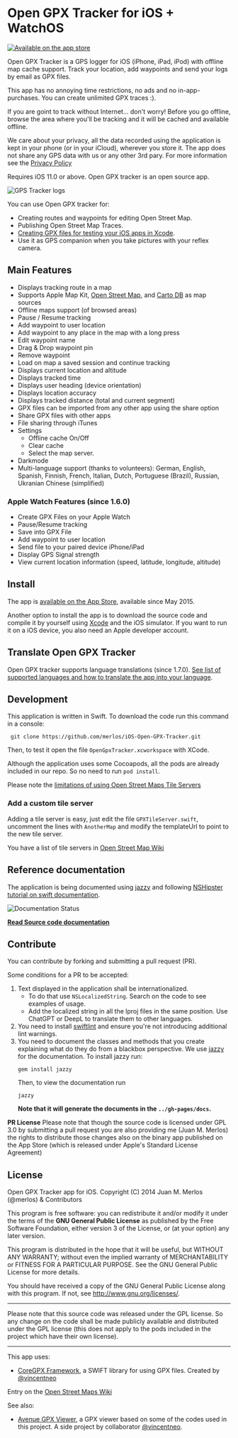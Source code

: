 Open GPX Tracker for iOS + WatchOS
===============================================

[![Available on the app store](https://merlos.github.io/iOS-Open-GPX-Tracker/images/download-app-store.svg)](https://itunes.apple.com/app/open-gpx-tracker/id984503772)

Open GPX Tracker is a GPS logger for iOS (iPhone, iPad, iPod) with offline map cache support. Track your location, add waypoints and send your logs by email as GPX files.

This app has no annoying time restrictions, no ads and no in-app-purchases. You can create unlimited GPX traces :).

If you are goint to track without Internet... don't worry! Before you go offline, browse the area where you'll be tracking and it will be cached and available offline.

We care about your privacy, all the data recorded using the application is kept in your phone (or in your iCloud), wherever you store it. The app does not share any GPS data with us or any other 3rd pary. For more information see the [Privacy Policy](https://github.com/merlos/iOS-Open-GPX-Tracker/wiki/Privacy-Policy)

Requires iOS 11.0 or above. Open GPX tracker is an open source app.

![GPS Tracker logs](https://merlos.github.io/iOS-Open-GPX-Tracker/images/open-gpx-tracker-4-screenshots.png)

You can use Open GPX tracker for:

 - Creating routes and waypoints for editing Open Street Map.
 - Publishing Open Street Map Traces.
 - [Creating GPX files for testing your iOS apps in Xcode](https://medium.com/@merlos/how-to-simulate-locations-in-xcode-b0f7f16e126d).
 - Use it as GPS companion when you take pictures with your reflex camera.

## Main Features

 - Displays tracking route in a map
 - Supports Apple Map Kit, [Open Street Map](http://wiki.openstreetmap.org/wiki/Tile_usage_policy), and [Carto DB](http://www.cartodb.com) as map sources
 - Offline maps support (of browsed areas)
 - Pause / Resume tracking
 - Add waypoint to user location
 - Add waypoint to any place in the map with a long press
 - Edit waypoint name
 - Drag & Drop waypoint pin
 - Remove waypoint
 - Load on map a saved session and continue tracking
 - Displays current location and altitude
 - Displays tracked time
 - Displays user heading (device orientation) 
 - Displays location accuracy 
 - Displays tracked distance (total and current segment)
 - GPX files can be imported from any other app using the share option
 - Share GPX files with other apps
 - File sharing through iTunes
 - Settings
    - Offline cache On/Off
    - Clear cache
    - Select the map server.
  - Darkmode
  - Multi-language support (thanks to volunteers): German, English, Spanish, Finnish, French, Italian, Dutch, Portuguese (Brazil), Russian, Ukranian Chinese (simplified)

### Apple Watch Features (since 1.6.0)
- Create GPX Files on your Apple Watch
- Pause/Resume tracking
- Save into GPX File
- Add waypoint to user location
- Send file to your paired device iPhone/iPad
- Display GPS Signal strength
- View current location information (speed, latitude, longitude, altitude)

## Install

The app is [available on the App Store](https://itunes.apple.com/app/open-gpx-tracker/id984503772), available since May 2015.

Another option to install the app is to download the source code and compile it by yourself using [Xcode](https://developer.apple.com/xcode/) and the iOS simulator. If you want to run it on a iOS device, you also need an Apple developer account.

## Translate Open GPX Tracker
Open GPX tracker supports language translations (since 1.7.0). [See list of supported languages and how to translate the app into your language](https://github.com/merlos/iOS-Open-GPX-Tracker/wiki/How-to-translate-Open-GPX-Tracker-into-my-language).

## Development

This application is written in Swift. To download the code run this command in a console:

```
 git clone https://github.com/merlos/iOS-Open-GPX-Tracker.git
```

Then, to test it open the file `OpenGpxTracker.xcworkspace` with XCode.

Although the application uses some Cocoapods, all the pods are already included in our repo. So no need to run `pod install`.

Please note the [limitations of using Open Street Maps Tile Servers](http://wiki.openstreetmap.org/wiki/Tile_usage_policy)

### Add a custom tile server
Adding a tile server is easy, just edit the file `GPXTileServer.swift`, uncomment the lines with `AnotherMap` and modify the templateUrl to point to the new tile server.

You have a list of tile servers in [Open Street Map Wiki](http://wiki.openstreetmap.org/wiki/Tile_servers)

## Reference documentation

The application is being documented using [jazzy](https://github.com/realm/jazzy) and following [NSHipster tutorial on swift documentation](https://nshipster.com/swift-documentation/).

![Documentation Status](https://www.merlos.org/iOS-Open-GPX-Tracker/docs/badge.svg)

**[Read Source code documentation](https://www.merlos.org/iOS-Open-GPX-Tracker/docs/index.html)**

## Contribute

You can contribute by forking and submitting a pull request (PR).

Some conditions for a PR to be accepted:

1) Text displayed in the application shall be internationalized.
   - To do that use `NSLocalizedString`. Search on the code to see examples of usage.
   - Add the localized string in all the lproj files in the same position. Use ChatGPT or DeepL to translate them to other languages.
2) You need to install [swiftlint](https://github.com/realm/SwiftLint) and ensure you're not introducing additional lint warnings.
3) You need to document the classes and methods that you create explaining what do they do from a blackbox perspective. We use [jazzy](https://github.com/realm/jazzy) for the documentation. To install jazzy run:
    ```shell
    gem install jazzy
    ```
    Then, to view the documentation run 
    ```shell
    jazzy
    ```
    **Note that it will generate the documents in the `../gh-pages/docs`.**

**PR License** 
Please note that though the source code is licensed under GPL 3.0 by submitting a pull request you are also providing me (Juan M. Merlos) the rights to distribute those changes also on the binary app published on the App Store (which is released under Apple's Standard License Agreement)

## License
Open GPX Tracker app for iOS. Copyright (C) 2014  Juan M. Merlos (@merlos) & Contributors

This program is free software: you can redistribute it and/or modify
it under the terms of the **GNU General Public License** as published by
the Free Software Foundation, either version 3 of the License, or
(at your option) any later version.

This program is distributed in the hope that it will be useful,
but WITHOUT ANY WARRANTY; without even the implied warranty of
MERCHANTABILITY or FITNESS FOR A PARTICULAR PURPOSE.  See the
GNU General Public License for more details.

You should have received a copy of the GNU General Public License
along with this program.  If not, see <http://www.gnu.org/licenses/>.

----

Please note that this source code was released under the GPL license.  So any change on the code shall be made publicly available and distributed under the GPL license (this does not apply to the pods included in the project which have their own license).

----

This app uses:
- [CoreGPX Framework](https://github.com/vincentneo/CoreGPX), a SWIFT library for using GPX files. Created by [@vincentneo](http://github.com/vincentneo)

Entry on the [Open Street Maps Wiki](https://wiki.openstreetmap.org/wiki/OpenGpxTracker)

See also:
- [Avenue GPX Viewer](https://github.com/vincentneo/Avenue-GPX-Viewer), a GPX viewer based on some of the codes used in this project. A side project by collaborator [@vincentneo](http://github.com/vincentneo).
